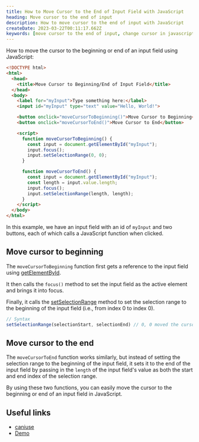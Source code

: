 ```yaml
---
title: How to Move Cursor to the End of Input Field with JavaScript
heading: Move cursor to the end of input
description: How to move cursor to the end of input with JavaScript
createDate: 2023-03-22T00:11:17.662Z
keywords: [move cursor to the end of input, change cursor in javascript, javascript move cursor to end of contenteditable, javascript move cursor to beginning of input]
---
```


How to move the cursor to the beginning or end of an input field using JavaScript:

```html
<!DOCTYPE html>
<html>
  <head>
    <title>Move Cursor to Beginning/End of Input Field</title>
  </head>
  <body>
    <label for="myInput">Type something here:</label>
    <input id="myInput" type="text" value="Hello, World!">

    <button onclick="moveCursorToBeginning()">Move Cursor to Beginning</button>
    <button onclick="moveCursorToEnd()">Move Cursor to End</button>

    <script>
      function moveCursorToBeginning() {
        const input = document.getElementById("myInput");
        input.focus();
        input.setSelectionRange(0, 0);
      }

      function moveCursorToEnd() {
        const input = document.getElementById("myInput");
        const length = input.value.length;
        input.focus();
        input.setSelectionRange(length, length);
      }
    </script>
  </body>
</html>
```

In this example, we have an input field with an id of `myInput` and two buttons, each of which calls a JavaScript
function when clicked.

## Move cursor to beginning

The `moveCursorToBeginning` function first gets a reference to the input field
using [getElementById](https://developer.mozilla.org/en-US/docs/Web/API/Document/getElementById).

It then calls the `focus()` method to set the input field as the active element and brings it into focus.

Finally, it calls
the [setSelectionRange](https://developer.mozilla.org/en-US/docs/Web/API/HTMLInputElement/setSelectionRange) method to
set the selection range to the beginning of the input field (i.e., from index 0 to index 0).

```js
// Syntax
setSelectionRange(selectionStart, selectionEnd) // 0, 0 moved the cursor to the start
```

## Move cursor to the end

The `moveCursorToEnd` function works similarly, but instead of setting the selection range to the beginning of the input
field, it sets it to the end of the input field by passing in the `length` of the input field's value as both the start
and end index of the selection range.

By using these two functions, you can easily move the cursor to the beginning or end of an input field in JavaScript.

## Useful links

- [caniuse](https://caniuse.com/?search=setSelectionRange)
- [Demo](https://emgbkp.csb.app/)



